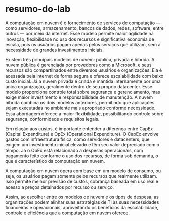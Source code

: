 # resumo-do-lab

A computação em nuvem é o fornecimento de serviços de computação — como servidores, armazenamento, bancos de dados, redes, software, entre outros — por meio da internet. Esse modelo permite maior agilidade na inovação, flexibilidade no uso dos recursos e significativa economia de escala, pois os usuários pagam apenas pelos serviços que utilizam, sem a necessidade de grandes investimentos iniciais.

Existem três principais modelos de nuvem: pública, privada e híbrida. A nuvem pública é gerenciada por provedores como a Microsoft, e seus recursos são compartilhados entre diversos usuários e organizações. Ela é acessada pela internet de forma segura e oferece escalabilidade com baixo custo inicial. Já a nuvem privada é criada e mantida internamente por uma única organização, geralmente dentro de seu próprio datacenter. Esse modelo proporciona controle total sobre segurança e gerenciamento, mas exige maior investimento e responsabilidade de manutenção. A nuvem híbrida combina os dois modelos anteriores, permitindo que aplicações sejam executadas no ambiente mais apropriado conforme necessidade. Essa abordagem oferece a maior flexibilidade, possibilitando controle sobre segurança, conformidade e requisitos legais.

Em relação aos custos, é importante entender a diferença entre CapEx (Capital Expenditure) e OpEx (Operational Expenditure). O CapEx envolve gastos com infraestrutura física, como servidores e datacenters, que exigem um investimento inicial elevado e têm seu valor depreciado com o tempo. Já o OpEx está relacionado a despesas operacionais, com pagamento feito conforme o uso dos recursos, de forma sob demanda, o que é característico da computação em nuvem.

A computação em nuvem opera com base em um modelo de consumo, ou seja, os usuários pagam somente pelos recursos que realmente utilizam. Isso permite melhor previsão de custos, cobrança baseada em uso real e acesso a preços detalhados por recurso ou serviço.

Assim, ao escolher entre os modelos de nuvem e os tipos de despesa, as organizações podem alinhar suas estratégias de TI às suas necessidades financeiras e operacionais, aproveitando os benefícios da escalabilidade, controle e eficiência que a computação em nuvem oferece.
